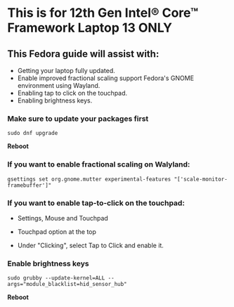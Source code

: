 # This is for 12th Gen Intel® Core™ Framework Laptop 13 ONLY

## This Fedora guide will assist with:

- Getting  your laptop fully updated.
- Enable improved fractional scaling support Fedora's GNOME environment using Wayland.
- Enabling tap to click on the touchpad.
- Enabling brightness keys.


### Make sure to update your packages first

```
sudo dnf upgrade
```

**Reboot**

### If you want to enable fractional scaling on Walyland:

```
gsettings set org.gnome.mutter experimental-features "['scale-monitor-framebuffer']"
```

### If you want to enable tap-to-click on the touchpad:

- Settings, Mouse and Touchpad

- Touchpad option at the top

- Under "Clicking", select Tap to Click and enable it.


### Enable brightness keys

```
sudo grubby --update-kernel=ALL --args="module_blacklist=hid_sensor_hub"
```

**Reboot**

